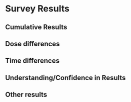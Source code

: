 # Survey Results

<!--
After the introductory chapter, it seems fairly common to 
include a chapter that reviews the literature and 
introduces methodology used throughout the thesis.
-->
## Cumulative Results

<!-- how many difference people took survey, specialties, time since last dosed heparin.  -->

## Dose differences

<!-- how did the doses differ in part 1 and part 2 of the survey.  -->

## Time differences

<!-- time difference in part 1 and part 2.   -->
<!-- maybe add some graphs here.   -->

## Understanding/Confidence in Results

<!-- .... -->

## Other results

<!-- things that weren't expected.   -->
<!-- other things of note   -->


<!-- blank lines at end -necessary for template -->

